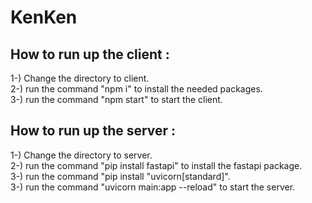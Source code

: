 # KenKen

How to run up the client :
---------------------------
1-) Change the directory to client.  
2-) run the command "npm i" to install the needed packages.  
3-) run the command "npm start" to start the client.  


How to run up the server :
---------------------------
1-) Change the directory to server.  
2-) run the command "pip install fastapi" to install the fastapi package.  
3-) run the command "pip install "uvicorn[standard]".  
3-) run the command "uvicorn main:app --reload" to start the server.  

